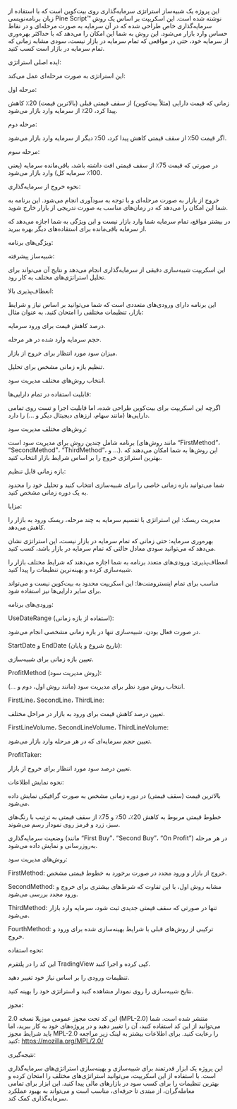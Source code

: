 
این پروژه یک شبیه‌ساز استراتژی سرمایه‌گذاری روی بیت‌کوین است که با استفاده از زبان برنامه‌نویسی Pine Script™ نوشته شده است. این اسکریپت بر اساس یک روش سرمایه‌گذاری خاص طراحی شده که در آن سرمایه به صورت مرحله‌ای و در نقاط حساس وارد بازار می‌شود. این روش به شما این امکان را می‌دهد که با حداکثر بهره‌وری از سرمایه خود، حتی در مواقعی که تمام سرمایه در بازار نیست، سودی مشابه زمانی که تمام سرمایه در بازار است کسب کنید.


ایده اصلی استراتژی:

این استراتژی به صورت مرحله‌ای عمل می‌کند:


مرحله اول:

زمانی که قیمت دارایی (مثلاً بیت‌کوین) از سقف قیمتی قبلی (بالاترین قیمت) 20٪ کاهش پیدا کرد، 20٪ از سرمایه وارد بازار می‌شود.




مرحله دوم:

اگر قیمت 50٪ از سقف قیمتی کاهش پیدا کرد، 50٪ دیگر از سرمایه وارد بازار می‌شود.




مرحله سوم:

در صورتی که قیمت 75٪ از سقف قیمتی افت داشته باشد، باقی‌مانده سرمایه (یعنی 100٪ سرمایه کل) وارد بازار می‌شود.






نحوه خروج از سرمایه‌گذاری:


خروج از بازار به صورت مرحله‌ای و با توجه به سودآوری انجام می‌شود. این برنامه به شما این امکان را می‌دهد که در زمان‌های مناسب به صورت تدریجی از بازار خارج شوید.

در بیشتر مواقع، تمام سرمایه شما وارد بازار نیست و این ویژگی به شما اجازه می‌دهد که از سرمایه باقی‌مانده برای استفاده‌های دیگر بهره ببرید.



ویژگی‌های برنامه:



شبیه‌ساز پیشرفته:


این اسکریپت شبیه‌سازی دقیقی از سرمایه‌گذاری انجام می‌دهد و نتایج آن می‌تواند برای تحلیل استراتژی‌های مختلف به کار رود.





انعطاف‌پذیری بالا:


این برنامه دارای ورودی‌های متعددی است که شما می‌توانید بر اساس نیاز و شرایط بازار، تنظیمات مختلفی را امتحان کنید. به عنوان مثال:

درصد کاهش قیمت برای ورود سرمایه.

حجم سرمایه وارد شده در هر مرحله.

میزان سود مورد انتظار برای خروج از بازار.

تنظیم بازه زمانی مشخص برای تحلیل.

انتخاب روش‌های مختلف مدیریت سود.








قابلیت استفاده در تمام دارایی‌ها:


اگرچه این اسکریپت برای بیت‌کوین طراحی شده، اما قابلیت اجرا و تست روی تمامی دارایی‌ها (مانند سهام، ارزهای دیجیتال دیگر و …) را دارد.





روش‌های مختلف مدیریت سود:


برنامه شامل چندین روش برای مدیریت سود است (مانند روش‌های “FirstMethod”، “SecondMethod”، “ThirdMethod”، و …). این روش‌ها به شما امکان می‌دهند که بهترین استراتژی خروج را بر اساس شرایط بازار انتخاب کنید.





بازه زمانی قابل تنظیم:


شما می‌توانید بازه زمانی خاصی را برای شبیه‌سازی انتخاب کنید و تحلیل خود را محدود به یک دوره زمانی مشخص کنید.






مزایا:


مدیریت ریسک: این استراتژی با تقسیم سرمایه به چند مرحله، ریسک ورود به بازار را کاهش می‌دهد.

بهره‌وری سرمایه: حتی زمانی که تمام سرمایه در بازار نیست، این استراتژی نشان می‌دهد که می‌توانید سودی معادل حالتی که تمام سرمایه در بازار باشد، کسب کنید.

انعطاف‌پذیری: ورودی‌های متعدد برنامه به شما اجازه می‌دهند که شرایط مختلف بازار را شبیه‌سازی کرده و بهینه‌ترین تنظیمات را پیدا کنید.

مناسب برای تمام اینسترومنت‌ها: این اسکریپت محدود به بیت‌کوین نیست و می‌تواند برای سایر دارایی‌ها نیز استفاده شود.



ورودی‌های برنامه:


UseDateRange (استفاده از بازه زمانی):

در صورت فعال بودن، شبیه‌سازی تنها در بازه زمانی مشخصی انجام می‌شود.




StartDate و EndDate (تاریخ شروع و پایان):

تعیین بازه زمانی برای شبیه‌سازی.




ProfitMethod (روش مدیریت سود):

انتخاب روش مورد نظر برای مدیریت سود (مانند روش اول، دوم و …).




FirstLine، SecondLine، ThirdLine:

تعیین درصد کاهش قیمت برای ورود به بازار در مراحل مختلف.




FirstLineVolume، SecondLineVolume، ThirdLineVolume:

تعیین حجم سرمایه‌ای که در هر مرحله وارد بازار می‌شود.




ProfitTaker:

تعیین درصد سود مورد انتظار برای خروج از بازار.






نحوه نمایش اطلاعات:


بالاترین قیمت (سقف قیمتی) در دوره زمانی مشخص به صورت گرافیکی نمایش داده می‌شود.

خطوط قیمتی مربوط به کاهش 20٪، 50٪ و 75٪ از سقف قیمتی به ترتیب با رنگ‌های سبز، زرد و قرمز روی نمودار رسم می‌شوند.

وضعیت سرمایه‌گذاری (مانند “First Buy”، “Second Buy”، “On Profit”) در هر مرحله به‌روزرسانی و نمایش داده می‌شود.



روش‌های مدیریت سود:


FirstMethod: خروج از بازار و ورود مجدد در صورت برخورد به خطوط قیمتی مشخص.

SecondMethod: مشابه روش اول، با این تفاوت که شرط‌های بیشتری برای خروج و ورود مجدد بررسی می‌شود.

ThirdMethod: تنها در صورتی که سقف قیمتی جدیدی ثبت شود، سرمایه وارد بازار می‌شود.

FourthMethod: ترکیبی از روش‌های قبلی با شرایط بهینه‌سازی شده برای ورود و خروج.



نحوه استفاده:


این کد را در پلتفرم TradingView کپی کرده و اجرا کنید.

تنظیمات ورودی را بر اساس نیاز خود تغییر دهید.

نتایج شبیه‌سازی را روی نمودار مشاهده کنید و استراتژی خود را بهینه کنید.



مجوز:

این کد تحت مجوز عمومی موزیلا نسخه 2.0 (MPL-2.0) منتشر شده است. شما می‌توانید از این کد استفاده کنید، آن را تغییر دهید و در پروژه‌های خود به کار ببرید، اما باید شرایط مجوز MPL-2.0 را رعایت کنید. برای اطلاعات بیشتر به لینک زیر مراجعه کنید:
https://mozilla.org/MPL/2.0/


نتیجه‌گیری:

این پروژه یک ابزار قدرتمند برای شبیه‌سازی و بهینه‌سازی استراتژی‌های سرمایه‌گذاری است. با استفاده از این اسکریپت، می‌توانید استراتژی‌های مختلف را امتحان کرده و بهترین تنظیمات را برای کسب سود در بازارهای مالی پیدا کنید. این ابزار برای تمامی معامله‌گران، از مبتدی تا حرفه‌ای، مناسب است و می‌تواند به بهبود عملکرد سرمایه‌گذاری کمک کند.


